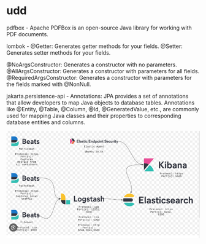 # udd

pdfbox - Apache PDFBox is an open-source Java library for working with PDF documents.

lombok - 
@Getter: Generates getter methods for your fields.
@Setter: Generates setter methods for your fields.

@NoArgsConstructor: Generates a constructor with no parameters.
@AllArgsConstructor: Generates a constructor with parameters for all fields.
@RequiredArgsConstructor: Generates a constructor with parameters for the fields marked with @NonNull.


jakarta.persistence-api - Annotations: JPA provides a set of annotations that allow developers to map Java objects to database tables. Annotations like @Entity, @Table, @Column, @Id, @GeneratedValue, etc., are commonly used for mapping Java classes and their properties to corresponding database entities and columns.

![Alt text](image.png)